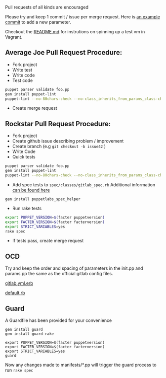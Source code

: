 Pull requests of all kinds are encouraged

Please try and keep 1 commit / issue per merge request. Here is [an example commit](https://github.com/spuder/puppet-gitlab/commit/c4fafbfe4058bf5d346a744dfbd1a9eed9791e88) to add a new parameter. 

Checkout the [README.md](https://github.com/spuder/puppet-gitlab/blob/master/README.md) for instrutions on spinning up a test vm in Vagrant. 

## Average Joe Pull Request Procedure:

- Fork project
- Write test
- Write code
- Test code

```bash
puppet parser validate foo.pp  
gem install puppet-lint  
puppet-lint --no-80chars-check --no-class_inherits_from_params_class-check --no-autoloader_layout-check manifests/*.pp 
```

- Create merge request


## Rockstar Pull Request Procedure:


- Fork project
- Create github issue describing problem / improvement
- Create branch (e.g `git checkout -b issue42` )  
- Write Code
- Quick tests


```bash
puppet parser validate foo.pp  
gem install puppet-lint  
puppet-lint --no-80chars-check --no-class_inherits_from_params_class-check --no-autoloader_layout-check manifests/*.pp 
```

- Add spec tests to `spec/classes/gitlab_spec.rb` 
Additional information [can be found here](http://puppetlabs.com/blog/the-next-generation-of-puppet-module-testing)

```gem install puppetlabs_spec_helper```
    
- Run rake tests

```bash
export PUPPET_VERSION=$(facter puppetversion)
export FACTER_VERSION=$(facter facterversion)
export STRICT_VARIABLES=yes
rake spec
```

- If tests pass, create merge request


## OCD

Try and keep the order and spacing of parameters in the init.pp and params.pp the same as the official gitlab config files. 

[gitlab.yml.erb](https://gitlab.com/gitlab-org/omnibus-gitlab/blob/master/files/gitlab-cookbooks/gitlab/templates/default/gitlab.yml.erb)  

[default.rb](https://gitlab.com/gitlab-org/omnibus-gitlab/blob/master/files/gitlab-cookbooks/gitlab/attributes/default.rb)

## Guard

A Guardfile has been provided for your convenience

    gem install guard
    gem install guard-rake

    export PUPPET_VERSION=$(facter puppetversion)  
    export FACTER_VERSION=$(facter facterversion)
    export STRICT_VARIABLES=yes
    guard

Now any changes made to manifests/*.pp will trigger the guard process to run `rake spec`
 